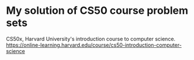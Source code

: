 # My solution of CS50 course problem sets

CS50x, Harvard University's introduction course to computer science.
<https://online-learning.harvard.edu/course/cs50-introduction-computer-science>
